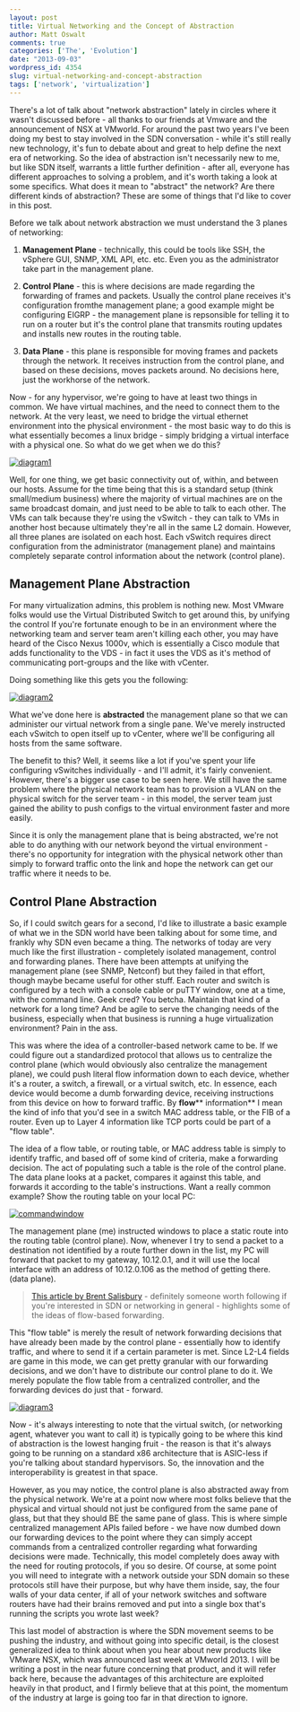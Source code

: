 ```yaml
---
layout: post
title: Virtual Networking and the Concept of Abstraction
author: Matt Oswalt
comments: true
categories: ['The', 'Evolution']
date: "2013-09-03"
wordpress_id: 4354
slug: virtual-networking-and-concept-abstraction
tags: ['network', 'virtualization']
---
```



There's a lot of talk about "network abstraction" lately in circles where it wasn't discussed before - all thanks to our friends at Vmware and the announcement of NSX at VMworld. For around the past two years I've been doing my best to stay involved in the SDN conversation - while it's still really new technology, it's fun to debate about and great to help define the next era of networking. So the idea of abstraction isn't necessarily new to me, but like SDN itself, warrants a little further definition - after all, everyone has different approaches to solving a problem, and it's worth taking a look at some specifics. What does it mean to "abstract" the network? Are there different kinds of abstraction? These are some of things that I'd like to cover in this post.

Before we talk about network abstraction we must understand the 3 planes of networking:
	
  1. **Management Plane** - technically, this could be tools like SSH, the vSphere GUI, SNMP, XML API, etc. etc. Even you as the administrator take part in the management plane.
	
  2. **Control Plane** - this is where decisions are made regarding the forwarding of frames and packets. Usually the control plane receives it's configuration fromthe management plane; a good example might be configuring EIGRP - the management plane is repsonsible for telling it to run on a router but it's the control plane that transmits routing updates and installs new routes in the routing table.
	
  3. **Data Plane** - this plane is responsible for moving frames and packets through the network. It receives instruction from the control plane, and based on these decisions, moves packets around. No decisions here, just the workhorse of the network.

Now - for any hypervisor, we're going to have at least two things in common. We have virtual machines, and the need to connect them to the network. At the very least, we need to bridge the virtual ethernet environment into the physical environment - the most basic way to do this is what essentially becomes a linux bridge - simply bridging a virtual interface with a physical one. So what do we get when we do this?

[![diagram1](assets/2013/08/diagram11.png)](assets/2013/08/diagram11.png)

Well, for one thing, we get basic connectivity out of, within, and between our hosts. Assume for the time being that this is a standard setup (think small/medium business) where the majority of virtual machines are on the same broadcast domain, and just need to be able to talk to each other. The VMs can talk because they're using the vSwitch - they can talk to VMs in another host because ultimately they're all in the same L2 domain. However, all three planes are isolated on each host. Each vSwitch requires direct configuration from the administrator (management plane) and maintains completely separate control information about the network (control plane).

## Management Plane Abstraction

For many virtualization admins, this problem is nothing new. Most VMware folks would use the Virtual Distributed Switch to get around this, by unifying the control If you're fortunate enough to be in an environment where the networking team and server team aren't killing each other, you may have heard of the Cisco Nexus 1000v, which is essentially a Cisco module that adds functionality to the VDS - in fact it uses the VDS as it's method of communicating port-groups and the like with vCenter.

Doing something like this gets you the following:

[![diagram2](assets/2013/08/diagram21.png)](assets/2013/08/diagram21.png)

What we've done here is **abstracted** the management plane so that we can administer our virtual network from a single pane. We've merely instructed each vSwitch to open itself up to vCenter, where we'll be configuring all hosts from the same software.

The benefit to this? Well, it seems like a lot if you've spent your life configuring vSwitches individually - and I'll admit, it's fairly convenient. However, there's a bigger use case to be seen here. We still have the same problem where the physical network team has to provision a VLAN on the physical switch for the server team - in this model, the server team just gained the ability to push configs to the virtual environment faster and more easily.

Since it is only the management plane that is being abstracted, we're not able to do anything with our network beyond the virtual environment - there's no opportunity for integration with the physical network other than simply to forward traffic onto the link and hope the network can get our traffic where it needs to be.

## Control Plane Abstraction

So, if I could switch gears for a second, I'd like to illustrate a basic example of what we in the SDN world have been talking about for some time, and frankly why SDN even became a thing. The networks of today are very much like the first illustration - completely isolated management, control and forwarding planes. There have been attempts at unifying the management plane (see SNMP, Netconf) but they failed in that effort, though maybe became useful for other stuff. Each router and switch is configured by a tech with a console cable or puTTY window, one at a time, with the command line. Geek cred? You betcha. Maintain that kind of a network for a long time? And be agile to serve the changing needs of the business, especially when that business is running a huge virtualization environment? Pain in the ass.

This was where the idea of a controller-based network came to be. If we could figure out a standardized protocol that allows us to centralize the control plane (which would obviously also centralize the management plane), we could push literal flow information down to each device, whether it's a router, a switch, a firewall, or a virtual switch, etc. In essence, each device would become a dumb forwarding device, receiving instructions from this device on how to forward traffic. By **flow**** information** I mean the kind of info that you'd see in a switch MAC address table, or the FIB of a router. Even up to Layer 4 information like TCP ports could be part of a "flow table".

The idea of a flow table, or routing table, or MAC address table is simply to identify traffic, and based off of some kind of criteria, make a forwarding decision. The act of populating such a table is the role of the control plane. The data plane looks at a packet, compares it against this table, and forwards it according to the table's instructions. Want a really common example? Show the routing table on your local PC:

[![commandwindow](assets/2013/08/commandwindow.png)](assets/2013/08/commandwindow.png)

The management plane (me) instructed windows to place a static route into the routing table (control plane). Now, whenever I try to send a packet to a destination not identified by a route further down in the list, my PC will forward that packet to my gateway, 10.12.0.1, and it will use the local interface with an address of 10.12.0.106 as the method of getting there. (data plane).

> [This article by Brent Salisbury](http://networkstatic.net/openflow-proactive-vs-reactive-flows/) - definitely someone worth following if you're interested in SDN or networking in general - highlights some of the ideas of flow-based forwarding.

This "flow table" is merely the result of network forwarding decisions that have already been made by the control plane - essentially how to identify traffic, and where to send it if a certain parameter is met. Since L2-L4 fields are game in this mode, we can get pretty granular with our forwarding decisions, and we don't have to distribute our control plane to do it. We merely populate the flow table from a centralized controller, and the forwarding devices do just that - forward.

[![diagram3](assets/2013/08/diagram3.png)](assets/2013/08/diagram3.png)

Now - it's always interesting to note that the virtual switch, (or networking agent, whatever you want to call it) is typically going to be where this kind of abstraction is the lowest hanging fruit - the reason is that it's always going to be running on a standard x86 architecture that is ASIC-less if you're talking about standard hypervisors. So, the innovation and the interoperability is greatest in that space.

However, as you may notice, the control plane is also abstracted away from the physical network. We're at a point now where most folks believe that the physical and virtual should not just be configured from the same pane of glass, but that they should BE the same pane of glass. This is where simple centralized management APIs failed before - we have now dumbed down our forwarding devices to the point where they can simply accept commands from a centralized controller regarding what forwarding decisions were made. Technically, this model completely does away with the need for routing protocols, if you so desire. Of course, at some point you will need to integrate with a network outside your SDN domain so these protocols still have their purpose, but why have them inside, say, the four walls of your data center, if all of your network switches and software routers have had their brains removed and put into a single box that's running the scripts you wrote last week?

This last model of abstraction is where the SDN movement seems to be pushing the industry, and without going into specific detail, is the closest generalized idea to think about when you hear about new products like VMware NSX, which was announced last week at VMworld 2013. I will be writing a post in the near future concerning that product, and it will refer back here, because the advantages of this architecture are exploited heavily in that product, and I firmly believe that at this point, the momentum of the industry at large is going too far in that direction to ignore.